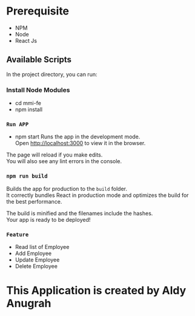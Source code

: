 # Prerequisite
- NPM
- Node
- React Js


## Available Scripts

In the project directory, you can run:

### Install Node Modules
- cd mmi-fe
- npm install

### `Run APP`

- npm start 
Runs the app in the development mode.\
Open [http://localhost:3000](http://localhost:3000) to view it in the browser.

The page will reload if you make edits.\
You will also see any lint errors in the console.


### `npm run build`

Builds the app for production to the `build` folder.\
It correctly bundles React in production mode and optimizes the build for the best performance.

The build is minified and the filenames include the hashes.\
Your app is ready to be deployed!


### `Feature`
- Read list of Employee
- Add Employee
- Update Employee
- Delete Employee

# This Application is created by Aldy Anugrah